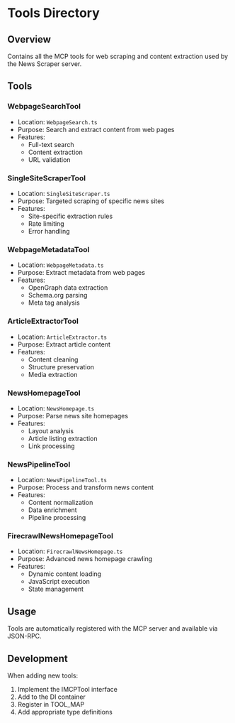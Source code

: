 # Tools Directory

## Overview
Contains all the MCP tools for web scraping and content extraction used by the News Scraper server.

## Tools

### WebpageSearchTool
- Location: `WebpageSearch.ts`
- Purpose: Search and extract content from web pages
- Features:
  - Full-text search
  - Content extraction
  - URL validation

### SingleSiteScraperTool
- Location: `SingleSiteScraper.ts`
- Purpose: Targeted scraping of specific news sites
- Features:
  - Site-specific extraction rules
  - Rate limiting
  - Error handling

### WebpageMetadataTool
- Location: `WebpageMetadata.ts`
- Purpose: Extract metadata from web pages
- Features:
  - OpenGraph data extraction
  - Schema.org parsing
  - Meta tag analysis

### ArticleExtractorTool
- Location: `ArticleExtractor.ts`
- Purpose: Extract article content
- Features:
  - Content cleaning
  - Structure preservation
  - Media extraction

### NewsHomepageTool
- Location: `NewsHomepage.ts`
- Purpose: Parse news site homepages
- Features:
  - Layout analysis
  - Article listing extraction
  - Link processing

### NewsPipelineTool
- Location: `NewsPipelineTool.ts`
- Purpose: Process and transform news content
- Features:
  - Content normalization
  - Data enrichment
  - Pipeline processing

### FirecrawlNewsHomepageTool
- Location: `FirecrawlNewsHomepage.ts`
- Purpose: Advanced news homepage crawling
- Features:
  - Dynamic content loading
  - JavaScript execution
  - State management

## Usage
Tools are automatically registered with the MCP server and available via JSON-RPC.

## Development
When adding new tools:
1. Implement the IMCPTool interface
2. Add to the DI container
3. Register in TOOL_MAP
4. Add appropriate type definitions
